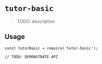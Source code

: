# `tutor-basic`

> TODO: description

## Usage

```
const tutorBasic = require('tutor-basic');

// TODO: DEMONSTRATE API
```
